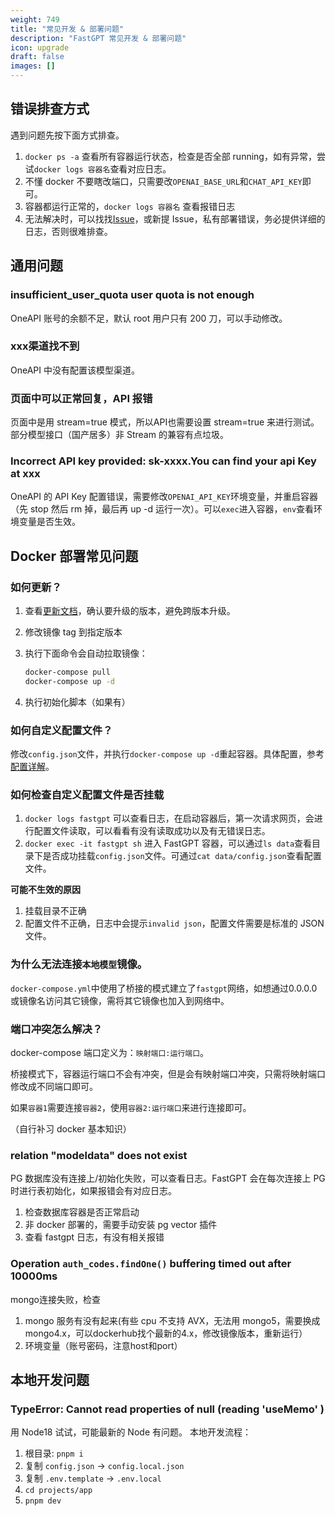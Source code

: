 ```yaml
---
weight: 749
title: "常见开发 & 部署问题"
description: "FastGPT 常见开发 & 部署问题"
icon: upgrade
draft: false
images: []
---
```


## 错误排查方式

遇到问题先按下面方式排查。

1. `docker ps -a` 查看所有容器运行状态，检查是否全部 running，如有异常，尝试`docker logs 容器名`查看对应日志。
2. 不懂 docker 不要瞎改端口，只需要改`OPENAI_BASE_URL`和`CHAT_API_KEY`即可。
3. 容器都运行正常的，`docker logs 容器名` 查看报错日志
4. 无法解决时，可以找找[Issue](https://github.com/labring/FastGPT/issues)，或新提 Issue，私有部署错误，务必提供详细的日志，否则很难排查。


## 通用问题

### insufficient_user_quota user quota is not enough 

OneAPI 账号的余额不足，默认 root 用户只有 200 刀，可以手动修改。

### xxx渠道找不到

OneAPI 中没有配置该模型渠道。

### 页面中可以正常回复，API 报错

页面中是用 stream=true 模式，所以API也需要设置 stream=true 来进行测试。部分模型接口（国产居多）非 Stream 的兼容有点垃圾。

### Incorrect API key provided: sk-xxxx.You can find your api Key at xxx

OneAPI 的 API Key 配置错误，需要修改`OPENAI_API_KEY`环境变量，并重启容器（先 stop 然后 rm 掉，最后再 up -d 运行一次）。可以`exec`进入容器，`env`查看环境变量是否生效。

## Docker 部署常见问题

### 如何更新？

1. 查看[更新文档](/docs/development/upgrading/intro/)，确认要升级的版本，避免跨版本升级。
2. 修改镜像 tag 到指定版本
3. 执行下面命令会自动拉取镜像：

    ```bash
    docker-compose pull
    docker-compose up -d
    ```

4. 执行初始化脚本（如果有）

### 如何自定义配置文件？

修改`config.json`文件，并执行`docker-compose up -d`重起容器。具体配置，参考[配置详解](/docs/development/configuration)。

### 如何检查自定义配置文件是否挂载

1. `docker logs fastgpt` 可以查看日志，在启动容器后，第一次请求网页，会进行配置文件读取，可以看看有没有读取成功以及有无错误日志。
2. `docker exec -it fastgpt sh` 进入 FastGPT 容器，可以通过`ls data`查看目录下是否成功挂载`config.json`文件。可通过`cat data/config.json`查看配置文件。

**可能不生效的原因**

1. 挂载目录不正确
2. 配置文件不正确，日志中会提示`invalid json`，配置文件需要是标准的 JSON 文件。

### 为什么无法连接`本地模型`镜像。

`docker-compose.yml`中使用了桥接的模式建立了`fastgpt`网络，如想通过0.0.0.0或镜像名访问其它镜像，需将其它镜像也加入到网络中。

### 端口冲突怎么解决？

docker-compose 端口定义为：`映射端口:运行端口`。

桥接模式下，容器运行端口不会有冲突，但是会有映射端口冲突，只需将映射端口修改成不同端口即可。

如果`容器1`需要连接`容器2`，使用`容器2:运行端口`来进行连接即可。

（自行补习 docker 基本知识）

### relation "modeldata" does not exist

PG 数据库没有连接上/初始化失败，可以查看日志。FastGPT 会在每次连接上 PG 时进行表初始化，如果报错会有对应日志。

1. 检查数据库容器是否正常启动
2. 非 docker 部署的，需要手动安装 pg vector 插件
3. 查看 fastgpt 日志，有没有相关报错

### Operation `auth_codes.findOne()` buffering timed out after 10000ms

mongo连接失败，检查
1. mongo 服务有没有起来(有些 cpu 不支持 AVX，无法用 mongo5，需要换成 mongo4.x，可以dockerhub找个最新的4.x，修改镜像版本，重新运行）
2. 环境变量（账号密码，注意host和port）

## 本地开发问题

### TypeError: Cannot read properties of null (reading 'useMemo' )

用 Node18 试试，可能最新的 Node 有问题。 本地开发流程：

1. 根目录: `pnpm i`
2. 复制 `config.json` -> `config.local.json`
3. 复制 `.env.template` -> `.env.local`
4. `cd projects/app`
5. `pnpm dev`